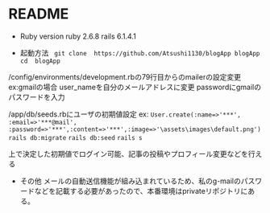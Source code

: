 # README


* Ruby version
ruby 2.6.8
rails 6.1.4.1

* 起動方法
` git clone  https://github.com/Atsushi1130/blogApp blogApp`
` cd  blogApp `

/config/environments/development.rbの79行目からのmailerの設定変更
ex:gmailの場合
user_nameを自分のメールアドレスに変更
passwordにgmailのパスワードを入力

/app/db/seeds.rbにユーザの初期値設定
ex: ` User.create(:name=>'***', :email=>'***@mail', :password=>'***',:content=>'***',:image=>'\assets\images\default.png') `
` rails db:migrate `
` rails db:seed `
` rails s `

上で決定した初期値でログイン可能、記事の投稿やプロフィール変更などを行える

* その他
メールの自動送信機能が組み込まれているため、私のg-mailのパスワードなどを記載する必要があったので、本番環境はprivateリポジトリにある。
